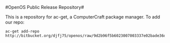 #OpenOS Public Release Repository#

This is a repository for ac-get, a ComputerCraft package manager.
To add our repo:

```
ac-get add-repo http://bitbucket.org/djfj75/openos/raw/9d2b96f5b6023007003337e02bade36d3393f04a/
```